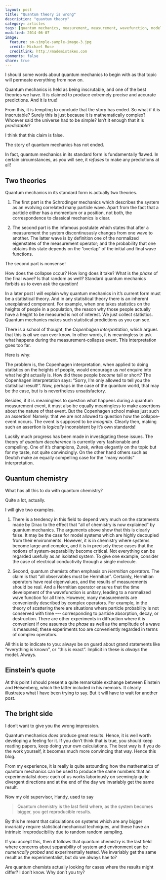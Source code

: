 ```yaml
---
layout: post
title: "Quantum theory is wrong"
description: "quantum theory"
category: articles
tags: [quantum mechanics, measurement, measurement, wavefunction, models]
modified: 2014-06-07
image:
  feature: so-simple-sample-image-3.jpg
  credit: Michael Rose
  creditlink: http://mademistakes.com
comments: false
share: true
---
```


I should some words about quantum mechanics to begin with as that topic
will permeate everything from now on.

Quantum mechanics is held as being inscrutable, and one of the best
theories we have. It is claimed to produce extremely precise and
accurate predictions. And it is true! 

From this, it is tempting to conclude that the story has ended. So what if it
is inscrutable? Surely this is just because it is mathematically complex?
Whoever said the universe had to be simple? Isn’t it enough that it is
_predictable_?

I think that this claim is false.

The story of quantum mechanics has not ended.

In fact, quantum mechanics in its standard form is fundamentally flawed.
In certain circumstances, as you will see, it *refuses* to make any predictions
at all!

## Two theories

Quantum mechanics in its standard form is actually two theories. 

1. The first part is the Schrodinger mechanics which describes the
   system as an evolving correlated many particle wave. Apart from the
   fact that a particle either has a momentum or a position, not both,
   the correspondence to classical mechanics is clear. 

2. The second part is the infamous postulate which states that
   after a measurement the system discontinususly changes from one wave
   to another. The latter wave is by definition one of the
   normalized eigenstates of the measurement operator; and the
   probability that one obtains this state depends on the “overlap” of
   the initial and final wave functions.

The second part is nonsense! 

How does the collapse occur? How long does it take? What is the _phase_ of the
final wave? Is that random as well? Standard quantum mechanics forbids us to even
ask the question!

In a later post I will explain why quantum mechanics in it’s current
form must be a statistical theory. And in any statistical theory there
is an inherent unexplained component. For example, when one takes
statistics on the heights of people in a population, the reason why
those people actually have a height to be measured is not of interest.
We just collect statistics. Quantum mechanics makes such statistical
predictions as you can see.

There is a school of thought, the *Copenhagen interpretation*, which
argues that this is _all_ we can ever know. In other words, it is
meaningless to ask what happens during the measurement-collapse event.
This interpretation goes too far.

Here is why:

The problem is, the Copenhagen interpretation, when applied to doing
statistics on the heights of people, would encourage us _not_ enquire
into what height actually is. How did these people *become* tall or
short? The Copenhagen interpretation says: “Sorry, I’m only allowed
to tell you the statistical result!”. Now, perhaps in the case of the quantum
world, that may be the case, but is is nevertheless unsatisfactory. 

Besides, if it is meaningless to question what happens during a quantum
measurement event, it must also be equally meaningless to make assertions about
the nature of that event. But the Copenhagen school makes just such an
assertion! Namely: that we are not allowed to question how the collapse-event
occurs. The event is supposed to be *incognito*. Clearly then, making such
an assertion is _logically_ inconsistent by it’s own standards!

Luckily much progress has been made in investigating these issues. The
theory of _quantum decoherence_ is currently very fashionable and
compelling. One of it’s champions, Zurek, writes elegantly on the topic
but for my taste, not quite convincingly. On the other hand others such
as Deutch make an equally compelling case for the “many worlds”
interpretation.

## Quantum chemistry

What has all this to do with quantum chemistry?

Quite a lot, actually.

I will give two examples.

1. There is a tendency in this field to depend very much on the
   statements made by Dirac to the effect that “all of chemistry is now
   explained” by quantum mechanics. The arguments above show that this
   is clearly false. It may be the case for model systems which are
   highly decoupled from their environments. However, it is in chemistry
   where systems become large and complex, and it is in precisely these
   cases that the notions of system-separability become critical. Not
   everything can be regarded usefully as an isolated system. To give
   one example, consider the case of electrical conductivity through a
   single molecule.

2. Second, quantum chemists often emphasis on _Hermitian operators_. The
   claim is that “all observables must be Hermitian”. Certainly,
   Hermitian operators have real eigenvalues, and the results of
   measurements should be real. And a Hermitian operator ensures that
   the time development of the wavefunction is unitary, leading to a
   normalized wave function for all time. However, many measurements are
   conveniently described by complex operators. For example, in the
   theory of scattering there are situations where particle probability
   is not conserved with time --- corresponding to particle absorption,
   decay, or destruction. There are other experiments in diffraction
   where it is convenient if one assumes the _phase_ as well as the
   amplitude of a wave is measured; these experiments too are
   conveniently regarded in terms of complex operators.

All this is to indicate to you: always be on guard about grand statements like
“everything is known’’, or “this is exact”. Implicit in these is _always_ the
model. Always.

## Einstein’s quote

At this point I should present a quite remarkable exchange between Einstein and
Heisenberg, which the latter included in his memoirs. It clearly illustrates
what I have been trying to say. But it will have to wait for another post.

## The bright side

I don’t want to give you the wrong impression.

Quantum mechanics _does_ produce great results. Hence, it is well worth
developing a feeling for it. If you don’t think that is true, you should keep
reading papers, keep doing your own calculations. The best way is if you do the
work yourself, it becomes much more convincing that way. Hence this blog.

From my experience, it is really is quite astounding how the mathematics
of quantum mechanics can be used to produce the same numbers that an
experimentalist does: each of us works laboriously on seemingly quite
divergent directions and at the end of the day we invariably get the
same result.

Now my old supervisor, Handy, used to say

> Quantum chemistry is the last field where, as the system becomes bigger, you get
> reproducible results. 

By this he meant that calculations on systems which are any bigger invariably
require statistical mechanical techniques, and these have an intrinsic
irreproducibility due to random random sampling.

If you accept this, then it follows that quantum chemistry is the last field
where concerns about separability of system and environment can be _numerically
probed_ and experimentally tested. We invariably get the same result as the
experimentalist, but do we always hae to?

Are quantum chemists actually looking for cases where the results might differ?
I don’t know. Why don’t you try?



